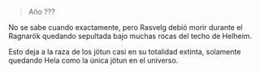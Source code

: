 > Año ???

No se sabe cuando exactamente, pero Rasvelg debió morir durante el Ragnarök quedando sepultada bajo muchas rocas del techo de Helheim.

Esto deja a la raza de los jötun casi en su totalidad extinta, solamente quedando Hela como la única jötun en el universo.